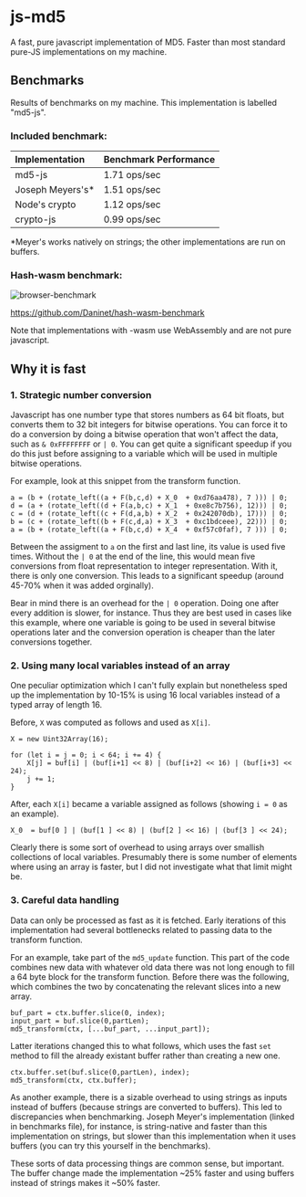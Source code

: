 # js-md5

A fast, pure javascript implementation of MD5. Faster than most standard pure-JS implementations on my machine.

## Benchmarks
Results of benchmarks on my machine. This implementation is labelled "md5-js".

### Included benchmark:

|Implementation|Benchmark Performance|
|:-------------|:--------------------|
|md5-js            |1.71 ops/sec     |
|Joseph Meyers's*  |1.51 ops/sec     |
|Node's crypto     |1.12 ops/sec     |
|crypto-js         |0.99 ops/sec     |

*Meyer's works natively on strings; the other implementations are run on buffers.

### Hash-wasm benchmark:

![browser-benchmark](https://user-images.githubusercontent.com/15075477/229320010-db33e9ce-32dc-4104-ba4f-867f0ff00d1c.png)

https://github.com/Daninet/hash-wasm-benchmark

Note that implementations with -wasm use WebAssembly and are not pure javascript.

## Why it is fast
### 1. Strategic number conversion
Javascript has one number type that stores numbers as 64 bit floats, but converts them to 32 bit integers for bitwise operations.
You can force it to do a conversion by doing a bitwise operation that won't affect the data, such as `& 0xFFFFFFFF` or `| 0`.
You can get quite a significant speedup if you do this just before assigning to a variable which will be used in multiple bitwise operations.

For example, look at this snippet from the transform function.
```
a = (b + (rotate_left((a + F(b,c,d) + X_0  + 0xd76aa478), 7 ))) | 0;
d = (a + (rotate_left((d + F(a,b,c) + X_1  + 0xe8c7b756), 12))) | 0;
c = (d + (rotate_left((c + F(d,a,b) + X_2  + 0x242070db), 17))) | 0;
b = (c + (rotate_left((b + F(c,d,a) + X_3  + 0xc1bdceee), 22))) | 0;
a = (b + (rotate_left((a + F(b,c,d) + X_4  + 0xf57c0faf), 7 ))) | 0;
```
Between the assigment to `a` on the first and last line, its value is used five times.
Without the `| 0` at the end of the line, this would mean five conversions from float representation to integer representation.
With it, there is only one conversion. This leads to a significant speedup (around 45-70% when it was added orginally).

Bear in mind there is an overhead for the `| 0` operation. Doing one after every addition is slower, for instance.
Thus they are best used in cases like this example, where one variable is going to be used in several 
bitwise operations later and the conversion operation is cheaper than the later conversions together.

### 2. Using many local variables instead of an array

One peculiar optimization which I can't fully explain but nonetheless sped up the implementation by 10-15% is using 
16 local variables instead of a typed array of length 16.

Before, `X` was computed as follows and used as `X[i]`.
```
X = new Uint32Array(16);

for (let i = j = 0; i < 64; i += 4) {
    X[j] = buf[i] | (buf[i+1] << 8) | (buf[i+2] << 16) | (buf[i+3] << 24);
    j += 1;
}
```
After, each `X[i]` became a variable assigned as follows (showing `i = 0` as an example).
```
X_0  = buf[0 ] | (buf[1 ] << 8) | (buf[2 ] << 16) | (buf[3 ] << 24);
```
Clearly there is some sort of overhead to using arrays over smallish collections of local variables.
Presumably there is some number of elements where using an array is faster, but I did not investigate what that limit might be.

### 3. Careful data handling
Data can only be processed as fast as it is fetched.
Early iterations of this implementation had several bottlenecks related to passing data to the transform function.

For an example, take part of the `md5_update` function. This part of the code combines new data with whatever old 
data there was not long enough to fill a 64 byte block for the transform function.
Before there was the following, which combines the two by concatenating the relevant slices into a new array.
```
buf_part = ctx.buffer.slice(0, index);
input_part = buf.slice(0,partLen);
md5_transform(ctx, [...buf_part, ...input_part]);
```
Latter iterations changed this to what follows, which uses the fast `set` method to fill the already existant buffer 
rather than creating a new one.
```
ctx.buffer.set(buf.slice(0,partLen), index);
md5_transform(ctx, ctx.buffer);
```


As another example, there is a sizable overhead to using strings as inputs instead of buffers (because strings are converted to buffers).
This led to discrepancies when benchmarking.
Joseph Meyer's implementation (linked in benchmarks file), for instance, is string-native and faster than this implementation on strings,
but slower than this implementation when it uses buffers (you can try this yourself in the benchmarks).

These sorts of data processing things are common sense, but important. The buffer change made the implementation ~25% faster and 
using buffers instead of strings makes it ~50% faster.
